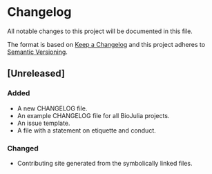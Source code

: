 # Changelog
All notable changes to this project will be documented in this file.

The format is based on [Keep a Changelog](http://keepachangelog.com/en/1.0.0/)
and this project adheres to [Semantic Versioning](http://semver.org/spec/v2.0.0.html).

## [Unreleased]

### Added
- A new CHANGELOG file.
- An example CHANGELOG file for all BioJulia projects.
- An issue template.
- A file with a statement on etiquette and conduct.

### Changed
- Contributing site generated from the symbolically linked files.
